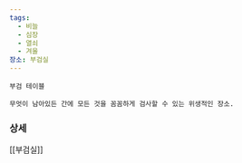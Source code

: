 ```yaml
---
tags:
  - 비늘
  - 심장
  - 열쇠
  - 겨울
장소: 부검실
---
```


```
부검 테이블

무엇이 남아있든 간에 모든 것을 꼼꼼하게 검사할 수 있는 위생적인 장소.
```





### 상세

[[부검실]]
